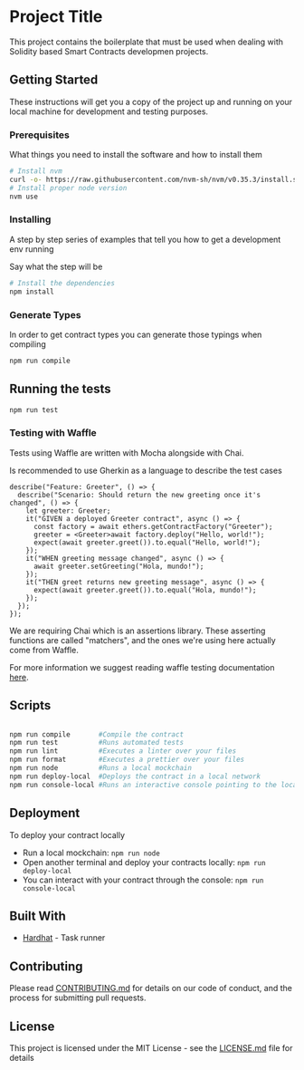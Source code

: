 # Project Title

This project contains the boilerplate that must be used when dealing with Solidity based Smart Contracts developmen projects.

## Getting Started

These instructions will get you a copy of the project up and running on your local machine for development and testing purposes.

### Prerequisites

What things you need to install the software and how to install them

```bash
# Install nvm
curl -o- https://raw.githubusercontent.com/nvm-sh/nvm/v0.35.3/install.sh | bash
# Install proper node version
nvm use
```
### Installing

A step by step series of examples that tell you how to get a development env running

Say what the step will be

```bash
# Install the dependencies
npm install
```

### Generate Types

In order to get contract types you can generate those typings when compiling

```bash
npm run compile
```

## Running the tests

```bash
npm run test
```

### Testing with Waffle

Tests using Waffle are written with Mocha alongside with Chai. 

Is recommended to use Gherkin as a language to describe the test cases

```
describe("Feature: Greeter", () => {
  describe("Scenario: Should return the new greeting once it's changed", () => {
    let greeter: Greeter;
    it("GIVEN a deployed Greeter contract", async () => {
      const factory = await ethers.getContractFactory("Greeter");
      greeter = <Greeter>await factory.deploy("Hello, world!");
      expect(await greeter.greet()).to.equal("Hello, world!");
    });
    it("WHEN greeting message changed", async () => {
      await greeter.setGreeting("Hola, mundo!");
    });
    it("THEN greet returns new greeting message", async () => {
      expect(await greeter.greet()).to.equal("Hola, mundo!");
    });
  });
});
```

We are requiring Chai which is an assertions library. These asserting functions are called "matchers", and the ones we're using here actually come from Waffle.

For more information we suggest reading waffle testing documentation [here](https://hardhat.org/guides/waffle-testing.html#testing).

## Scripts

```bash

npm run compile       #Compile the contract
npm run test          #Runs automated tests
npm run lint          #Executes a linter over your files
npm run format        #Executes a prettier over your files
npm run node          #Runs a local mockchain
npm run deploy-local  #Deploys the contract in a local network
npm run console-local #Runs an interactive console pointing to the local network

```

## Deployment

To deploy your contract locally

- Run a local mockchain: `npm run node`
- Open another terminal and deploy your contracts locally: `npm run deploy-local`
- You can interact with your contract through the console: `npm run console-local`

## Built With

* [Hardhat](https://hardhat.org/) - Task runner

## Contributing

Please read [CONTRIBUTING.md](./CONTRIBUTING.md) for details on our code of conduct, and the process for submitting pull requests.


## License

This project is licensed under the MIT License - see the [LICENSE.md](https://github.com/IQAndreas/markdown-licenses) file for details
